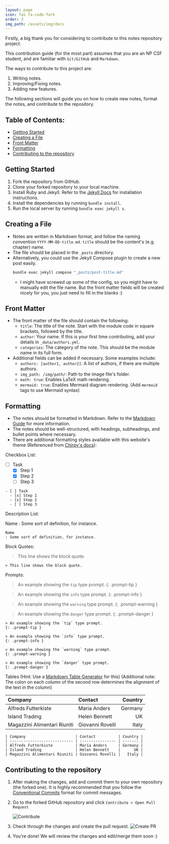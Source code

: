 ```yaml
---
layout: page
icon: fas fa-code-fork
order: 3
img_path: /assets/img/docs
---
```


Firstly, a big thank you for considering to contribute to this notes repository project.

This contribution guide (for the most part) assumes that you are an NP CSF student, and are familiar with `Git/GitHub`
and `Markdown`.

The ways to contribute to this project are:

1. Writing notes.
2. Improving/Fixing notes.
3. Adding new features.

The following sections will guide you on how to create new notes, format the notes, and contribute to the repository.

## Table of Contents:
- [Getting Started](#getting-started)
- [Creating a File](#creating-a-file)
- [Front Matter](#front-matter)
- [Formatting](#formatting)
- [Contributing to the repository](#contributing-to-the-repository)

## Getting Started

1. Fork the repository from GitHub.
2. Clone your forked repository to your local machine.
3. Install Ruby and Jekyll. Refer to the [Jekyll Docs](https://jekyllrb.com/docs/installation/) for installation
   instructions.
4. Install the dependencies by running `bundle install`.
5. Run the local server by running `bundle exec jekyll s`.

## Creating a File

- Notes are written in Markdown format, and follow the naming convention `YYYY-MM-DD-title.md`. `title` should be the
  content's (e.g. chapter) name.
- The file should be placed in the `_posts` directory.
- Alternatively, you could use the Jekyll Compose plugin to create a new post easily.
  ```bash
  bundle exec jekyll compose "_posts/post-title.md"
  ```
  - I might have screwed up some of the config, so you might have to manually edit the file name. But the front matter fields will be created nicely for you, you just need to fill in the blanks :)

## Front Matter

- The front matter of the file should contain the following:
  - `title`: The title of the note. Start with the module code in square brackets, followed by the title.
  - `author`: Your name. If this is your first time contributing, add your details in `_data/authors.yml`.
  - `categories`: The category of the note. This should be the module name in its full form.
- Additional fields can be added if necessary. Some examples include:
  - `authors: [author1, author2]`: A list of authors, if there are multiple authors.
  - `img_path: /img/path/`: Path to the image file's folder.
  - `math: true`: Enables LaTeX math rendering.
  - `mermaid: true`: Enables Mermaid diagram rendering. (Add ```mermaid``` tags to use Mermaid syntax)

## Formatting

- The notes should be formatted in Markdown. Refer to the [Markdown Guide](https://www.markdownguide.org/basic-syntax/)
  for more information.
- The notes should be well-structured, with headings, subheadings, and bullet points where necessary.
- There are additional formatting styles available with this website's theme (Referenced from [Chirpy's docs](https://chirpy.cotes.page/posts/text-and-typography/)):

Checkbox List:

- [ ] Task
  - [x] Step 1
  - [x] Step 2
  - [ ] Step 3

```
- [ ] Task
  - [x] Step 1
  - [x] Step 2
  - [ ] Step 3
```

Description List:

Name
: Some sort of definition, for instance.

```
Name
: Some sort of definition, for instance.
```

Block Quotes:

> This line shows the block quote.

```
> This line shows the block quote.
```

Prompts:

> An example showing the `tip` type prompt.
{: .prompt-tip }

> An example showing the `info` type prompt.
{: .prompt-info }

> An example showing the `warning` type prompt.
{: .prompt-warning }

> An example showing the `danger` type prompt.
{: .prompt-danger }


```
> An example showing the `tip` type prompt.
{: .prompt-tip }

> An example showing the `info` type prompt.
{: .prompt-info }

> An example showing the `warning` type prompt.
{: .prompt-warning }

> An example showing the `danger` type prompt.
{: .prompt-danger }
```

Tables
(Hint: Use a [Markdown Table Generator](https://www.tablesgenerator.com/markdown_tables) for this)
(Additional note: The colon on each column of the second row determines the alignment of the text in the column) 

| Company                      | Contact          | Country |
|:-----------------------------|:-----------------|--------:|
| Alfreds Futterkiste          | Maria Anders     | Germany |
| Island Trading               | Helen Bennett    |      UK |
| Magazzini Alimentari Riuniti | Giovanni Rovelli |   Italy |

```
| Company                      | Contact          | Country |
| :--------------------------- | :--------------- | ------: |
| Alfreds Futterkiste          | Maria Anders     | Germany |
| Island Trading               | Helen Bennett    |      UK |
| Magazzini Alimentari Riuniti | Giovanni Rovelli |   Italy |
```

## Contributing to the repository

1. After making the changes, add and commit them to your own repository (the forked one). It is highly recommended that you follow the [Conventional Commits](https://www.conventionalcommits.org/en/v1.0.0/) format for commit messages. 
2. Go to the forked GitHub repository and click `Contribute > Open Pull Request` 

   ![Contribute](pr.png)
3. Check through the changes and create the pull request. 
    ![Create PR](createpr.png)
4. You're done! We will review the changes and edit/merge them soon :)
